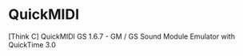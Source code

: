 QuickMIDI
=========

[Think C] QuickMIDI GS 1.6.7 - GM / GS Sound Module Emulator with QuickTime 3.0
